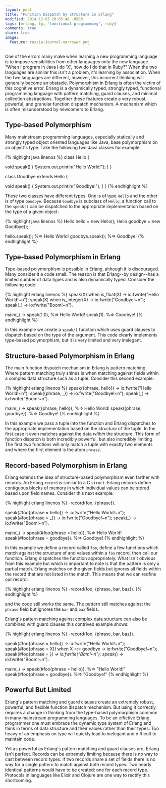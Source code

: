 ```yaml
---
layout: post
title: "Function Dispatch by Structure in Erlang"
modified: 2014-12-03 20:05:48 -0500
tags: [erlang, fp, 'functional programming', ruby]
comments: true
share: true  
image:
  feature: russia-journal-narrower.png
---
```


One of the errors many make when learning a new programming language is to impose sensibilities from other languages onto the
new language. "When I program in Java I do 'X', how do I do that in Ruby?" When the two languages are similar this isn't a
problem, it's learning by association. When the two languages are different, however, this incorrect thinking will generally
become an obstacle. Polymorphism in Erlang is often the victim of this cognitive error. Erlang is a dynamically typed,
strongly typed, functional programming language with pattern matching, guard clauses, and minimal collection abstractions.
Together these features create a very robust, powerful, and granular function dispatch mechanism. A mechanism which is
often misunderstood by newcomers to Erlang.

## Type-based Polymorphism

Many mainstream programming languages, especially statically and strongly typed object oriented languages like Java,
base polymorphism on an object's type. Take the following two Java classes for example:

{% highlight java linenos %}
class Hello {

  void speak() {
    System.out.println("Hello World!");
  }
}

class Goodbye extends Hello {

  void speak() {
    System.out.println("Goodbye!");
  }
}
{% endhighlight %}

These two classes have different types. One is of type `Hello` and the other is of type `Goodbye`. Because `Goodbye` is
subclass of `Hello`, a function call to the `speak()` can be dispatched to the appropriate implementation based on the
type of a given object:

{% highlight java linenos %}
Hello hello = new Hello();
Hello goodbye = new Goodbye();

hello.speak();    %=> Hello World!
goodbye.speak();  %=> Goodbye!
{% endhighlight %}

## Type-based Polymorphism in Erlang

Type-based polymorphism is possible in Erlang, although it is discouraged. Many consider it a code smell. The reason is
that Erlang--by design--has a limited number of data types and is also dynamically typed. Consider the following code:

{% highlight erlang linenos %}
speak(X) when is_float(X) ->
  io:fwrite("Hello World!~n");
speak(X) when is_integer(X) ->
  io:fwrite("Goodbye!~n");
speak(_) ->
  io:fwrite("Boom!~n").

main(_) ->
  speak(1.0), %=> Hello World!
  speak(1).   %=> Goodbye!
{% endhighlight %}

In this example we create a `speak/1` function which uses guard clauses to dispatch based on the type of the argument.
This code clearly implements type-based polymorphism, but it is very limited and very inelegant.

## Structure-based Polymorphism in Erlang

The main function dispatch mechanism in Erlang is pattern matching. Where pattern matching truly shines is when matching
against fields within a complex data structure such as a tuple. Consider this second example:

{% highlight erlang linenos %}
speak({phrase, hello}) ->
  io:fwrite("Hello World!~n");
speak({phrase, _}) ->
  io:fwrite("Goodbye!~n");
speak(_) ->
  io:fwrite("Boom!~n").

main(_) ->
  speak({phrase, hello}),    %=> Hello World!
  speak({phrase, goodbye}).  %=> Goodbye!
{% endhighlight %}

In this example we pass a tuple into the function and Erlang dispatches to the appropriate implementation based on the
*structure* of the tuple. In the first case it even matches against the data *within* the structure. This form of
function dispatch is both incredibly powerful, but also incredibly limiting. The first two functions will only match
a tuple with exactly two elements and where the first element is the atom `phrase`.

## Record-based Polymorphism in Erlang

Erlang extends the idea of structure-based polymorphism even farther with records. An Erlang `record` is similar to
a C `struct`. Erlang records define contiguous blocks of memory in which individual values can be stored based upon
field names. Consider this next example:

{% highlight erlang linenos %}
-record(foo, {phrase}).

speak(#foo{phrase = hello}) ->
  io:fwrite("Hello World!~n");
speak(#foo{phrase = _}) ->
  io:fwrite("Goodbye!~n");
speak(_) ->
  io:fwrite("Boom!~n").

main(_) ->
  speak(#foo{phrase = hello}),    %=> Hello World!
  speak(#foo{phrase = goodbye}).  %=> Goodbye!
{% endhighlight %}

In this example we define a record called `foo`, define a few functions which match against the structure of and
values within a `foo` record, then call our function. Erlang dispatches the function appropriately. What isn't
obvious from this example but which is important to note is that the pattern is only a partial match. Erlang
matches on the given fields but ignores all fields within the record that are not listed in the match. This means
that we can redfine our record:

{% highlight erlang linenos %}
-record(foo, {phrase, bar, baz}).
{% endhighlight %}

and the code still works the same. The pattern still matches against the `phrase` field but ignores the `bar`
and `baz` fields.

Erlang's pattern matching against complex data structure can also be combined with guard clauses this contrived
example shows:

{% highlight erlang linenos %}
-record(foo, {phrase, bar, baz}).

speak(#foo{phrase = hello}) ->
  io:fwrite("Hello World!~n");
speak(#foo{phrase = X}) when X =:= goodbye ->
  io:fwrite("Goodbye!~n");
speak(#foo{phrase = _}) ->
  io:fwrite("Bam!~n");
speak(_) ->
  io:fwrite("Boom!~n").

main(_) ->
  speak(#foo{phrase = hello}),    %=> "Hello World!"
  speak(#foo{phrase = goodbye}).  %=> "Goodbye!"
{% endhighlight %}

## Powerful But Limited

Erlang's pattern matching and guard clauses create an extremely robust, powerful, and flexible function dispatch
mechanism. But using it correctly requires a change in thinking from the type-based polymorphism common in many
mainstream programming languages. To be an effictive Erlang programmer one must embrace the dynamic type system
of Erlang and think in terms of data structure and their values rather than their types. Too heavy of an
emphasis on type will quickly lead to inelegant and difficult to maintain code.

Yet as powerful as Erlang's pattern matching and guard clauses are, Erlang isn't perfect. Records can be extremely
limiting because there is no way to cast between record types. If two records share a set of fields there is no
way for a single pattern to match against both record types. Two nearly identical patterns would have to be
created: one for each record type. Protocols in languages like Elixir and Clojure are one way to rectify this
shortcoming.
